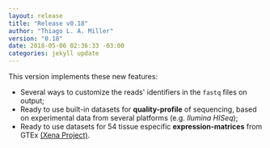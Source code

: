 ```yaml
---
layout: release
title: "Release v0.18"
author: "Thiago L. A. Miller"
version: "0.18"
date: 2018-05-06 02:36:33 -03:00
categories: jekyll update
---
```


This version implements these new features:

- Several ways to customize the reads' identifiers in the `fastq` files on output;
- Ready to use built-in datasets for **quality-profile** of sequencing, based on
experimental data from several platforms (e.g. *Ilumina HISeq*);
- Ready to use datasets for 54 tissue especific **expression-matrices** from GTEx
[(Xena Project)](https://xena.ucsc.edu/).
